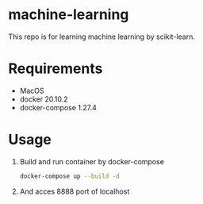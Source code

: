 # machine-learning
This repo is for learning machine learning by scikit-learn.

# Requirements
- MacOS
- docker 20.10.2
- docker-compose 1.27.4

# Usage
1.  Build and run container by docker-compose 
    ```bash
    docker-compose up --build -d
    ```

2. And acces 8888 port  of localhost

